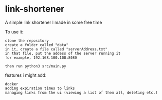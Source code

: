 # link-shortener

A simple link shortener I made in some free time

To use it:

    clone the repository
    create a folder called "data"
    in it, create a file called "serverAddress.txt"
    in that file, put the addess of the server running it
    for example, 192.168.100.100:8080

    then run python3 src/main.py

features i might add:

    docker
    adding expiration times to links
    managing links from the ui (viewing a list of them all, deleting etc.)
